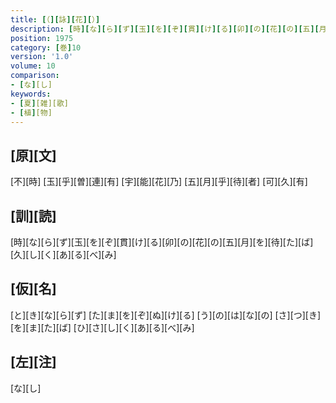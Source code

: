 ```yaml
---
title: [（][詠][花][）]
description: [時][な][ら][ず][玉][を][ぞ][貫][け][る][卯][の][花][の][五][月][を][待][た][ば][久][し][く][あ][る][べ][み]
position: 1975
category: [巻]10
version: '1.0'
volume: 10
comparison:
- [な][し]
keywords:
- [夏][雑][歌]
- [植][物]
---
```


## [原][文]

[不][時] [玉][乎][曽][連][有] [宇][能][花][乃] [五][月][乎][待][者] [可][久][有]

## [訓][読]

[時][な][ら][ず][玉][を][ぞ][貫][け][る][卯][の][花][の][五][月][を][待][た][ば][久][し][く][あ][る][べ][み]

## [仮][名]

[と][き][な][ら][ず] [た][ま][を][ぞ][ぬ][け][る] [う][の][は][な][の] [さ][つ][き][を][ま][た][ば] [ひ][さ][し][く][あ][る][べ][み]

## [左][注]

[な][し]
